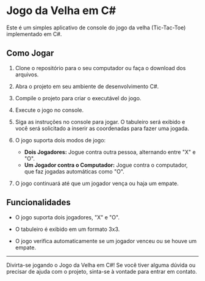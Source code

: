 # Jogo da Velha em C#

Este é um simples aplicativo de console do jogo da velha (Tic-Tac-Toe) implementado em C#.

## Como Jogar

1. Clone o repositório para o seu computador ou faça o download dos arquivos.

2. Abra o projeto em seu ambiente de desenvolvimento C#.

3. Compile o projeto para criar o executável do jogo.

4. Execute o jogo no console.

5. Siga as instruções no console para jogar. O tabuleiro será exibido e você será solicitado a inserir as coordenadas para fazer uma jogada.

6. O jogo suporta dois modos de jogo:
   - **Dois Jogadores:** Jogue contra outra pessoa, alternando entre "X" e "O".
   - **Um Jogador contra o Computador:** Jogue contra o computador, que faz jogadas automáticas como "O".

7. O jogo continuará até que um jogador vença ou haja um empate.

## Funcionalidades

- O jogo suporta dois jogadores, "X" e "O".

- O tabuleiro é exibido em um formato 3x3.

- O jogo verifica automaticamente se um jogador venceu ou se houve um empate.

---

Divirta-se jogando o Jogo da Velha em C#! Se você tiver alguma dúvida ou precisar de ajuda com o projeto, sinta-se à vontade para entrar em contato.
